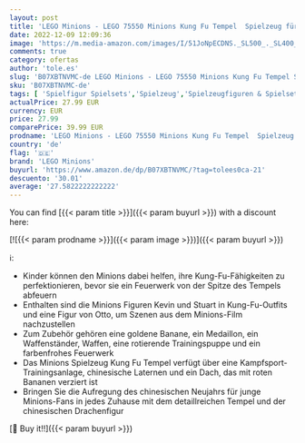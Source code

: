 ```yaml
---
layout: post
title: 'LEGO Minions - LEGO 75550 Minions Kung Fu Tempel  Spielzeug für Kinder ab 6 Jahre mit Figuren: Otto  Kevin und Stuart'
date: 2022-12-09 12:09:36
image: 'https://m.media-amazon.com/images/I/51JoNpECDNS._SL500_._SL400_.jpg'
comments: true
category: ofertas
author: 'tole.es'
slug: 'B07XBTNVMC-de LEGO Minions - LEGO 75550 Minions Kung Fu Tempel Spielzeug...'
sku: 'B07XBTNVMC-de'
tags: [ 'Spielfigur Spielsets','Spielzeug','Spielzeugfiguren & Spielsets','lego','lego minions','🇩🇪', ]
actualPrice: 27.99 EUR
currency: EUR
price: 27.99
comparePrice: 39.99 EUR
prodname: 'LEGO Minions - LEGO 75550 Minions Kung Fu Tempel  Spielzeug für Kinder ab 6 Jahre mit Figuren: Otto  Kevin und Stuart'
country: 'de'
flag: '🇩🇪'
brand: 'LEGO Minions'
buyurl: 'https://www.amazon.de/dp/B07XBTNVMC/?tag=tolees0ca-21'
descuento: '30.01'
average: '27.5822222222222'
---
```


You can find [{{< param title >}}]({{< param buyurl >}}) with a discount here:

[![{{< param prodname >}}]({{< param image >}})]({{< param buyurl >}})

ℹ️:

- Kinder können den Minions dabei helfen, ihre Kung-Fu-Fähigkeiten zu perfektionieren, bevor sie ein Feuerwerk von der Spitze des Tempels abfeuern
- Enthalten sind die Minions Figuren Kevin und Stuart in Kung-Fu-Outfits und eine Figur von Otto, um Szenen aus dem Minions-Film nachzustellen
- Zum Zubehör gehören eine goldene Banane, ein Medaillon, ein Waffenständer, Waffen, eine rotierende Trainingspuppe und ein farbenfrohes Feuerwerk
- Das Minions Spielzeug Kung Fu Tempel verfügt über eine Kampfsport-Trainingsanlage, chinesische Laternen und ein Dach, das mit roten Bananen verziert ist
- Bringen Sie die Aufregung des chinesischen Neujahrs für junge Minions-Fans in jedes Zuhause mit dem detaillreichen Tempel und der chinesischen Drachenfigur

[🛒 Buy it!!]({{< param buyurl >}})
